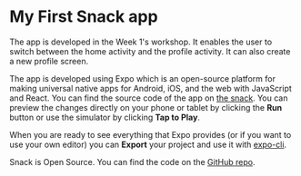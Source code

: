 # My First Snack app

The app is developed in the Week 1's workshop. It enables the user to switch between the home activity and the profile activity. It can also create a new profile screen.

The app is developed using Expo which is an open-source platform for making universal native apps for Android, iOS, and the web with JavaScript and React. You can find the source code of the app on [the snack](https://snack.expo.io/@arvinzjc/cpd-w1-ws). You can preview the changes directly on your phone or tablet by clicking the **Run** button or use the simulator by clicking **Tap to Play**.

When you are ready to see everything that Expo provides (or if you want to use your own editor) you can **Export** your project and use it with [expo-cli](https://docs.expo.io/versions/latest/introduction/installation.html).

Snack is Open Source. You can find the code on the [GitHub repo](https://github.com/expo/snack-web).